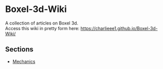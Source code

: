 # Boxel-3d-Wiki
A collection of articles on Boxel 3d.  
Access this wiki in pretty form here: <https://charlieee1.github.io/Boxel-3d-Wiki/>

## Sections
- [Mechanics](/mechanics/mechanics.md)
